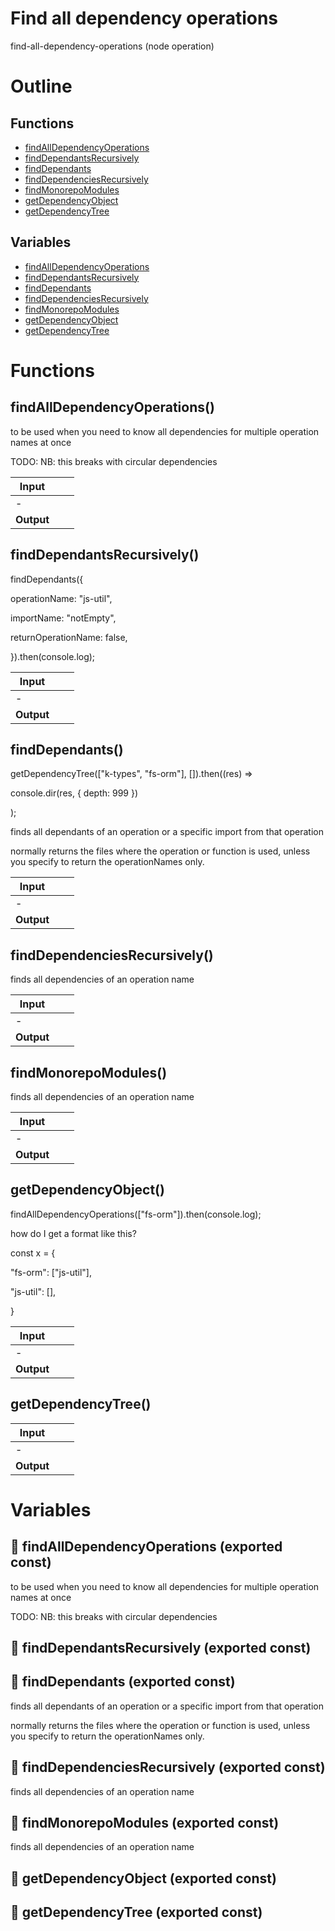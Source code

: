 # Find all dependency operations

find-all-dependency-operations (node operation)



# Outline

## Functions

- [findAllDependencyOperations](#findAllDependencyOperations)
- [findDependantsRecursively](#findDependantsRecursively)
- [findDependants](#findDependants)
- [findDependenciesRecursively](#findDependenciesRecursively)
- [findMonorepoModules](#findMonorepoModules)
- [getDependencyObject](#getDependencyObject)
- [getDependencyTree](#getDependencyTree)

## Variables

- [findAllDependencyOperations](#findalldependencyoperations)
- [findDependantsRecursively](#finddependantsrecursively)
- [findDependants](#finddependants)
- [findDependenciesRecursively](#finddependenciesrecursively)
- [findMonorepoModules](#findmonorepomodules)
- [getDependencyObject](#getdependencyobject)
- [getDependencyTree](#getdependencytree)



# Functions

## findAllDependencyOperations()

to be used when you need to know all dependencies for multiple operation names at once

TODO: NB: this breaks with circular dependencies


| Input      |    |    |
| ---------- | -- | -- |
| - | | |
| **Output** |    |    |



## findDependantsRecursively()

findDependants({

operationName: "js-util",

importName: "notEmpty",

returnOperationName: false,

}).then(console.log);


| Input      |    |    |
| ---------- | -- | -- |
| - | | |
| **Output** |    |    |



## findDependants()

getDependencyTree(["k-types", "fs-orm"], []).then((res) =>

console.dir(res, { depth: 999 })

);

finds all dependants of an operation or a specific import from that operation

normally returns the files where the operation or function is used, unless you specify to return the operationNames only.


| Input      |    |    |
| ---------- | -- | -- |
| - | | |
| **Output** |    |    |



## findDependenciesRecursively()

finds all dependencies of an operation name


| Input      |    |    |
| ---------- | -- | -- |
| - | | |
| **Output** |    |    |



## findMonorepoModules()

finds all dependencies of an operation name


| Input      |    |    |
| ---------- | -- | -- |
| - | | |
| **Output** |    |    |



## getDependencyObject()

findAllDependencyOperations(["fs-orm"]).then(console.log);

how do I get a format like this?

const x = {

"fs-orm": ["js-util"],

"js-util": [],

}


| Input      |    |    |
| ---------- | -- | -- |
| - | | |
| **Output** |    |    |



## getDependencyTree()

| Input      |    |    |
| ---------- | -- | -- |
| - | | |
| **Output** |    |    |


# Variables

## 📄 findAllDependencyOperations (exported const)

to be used when you need to know all dependencies for multiple operation names at once

TODO: NB: this breaks with circular dependencies


## 📄 findDependantsRecursively (exported const)

## 📄 findDependants (exported const)

finds all dependants of an operation or a specific import from that operation

normally returns the files where the operation or function is used, unless you specify to return the operationNames only.


## 📄 findDependenciesRecursively (exported const)

finds all dependencies of an operation name


## 📄 findMonorepoModules (exported const)

finds all dependencies of an operation name


## 📄 getDependencyObject (exported const)

## 📄 getDependencyTree (exported const)

